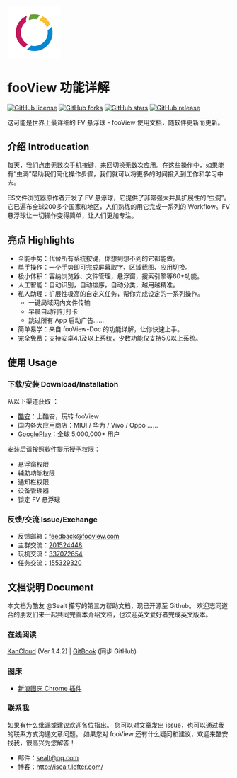 <img src="assets/logo.webp" alt="logo" style="zoom:67%;" />

# fooView 功能详解

[![GitHub license](https://img.shields.io/github/license/Sealt/fooView-doc)](https://github.com/Sealt/fooView-doc)
[![GitHub forks](https://img.shields.io/github/forks/Sealt/fooView-doc)](https://github.com/Sealt/fooView-doc/network)
[![GitHub stars](https://img.shields.io/github/stars/Sealt/fooView-doc)](https://github.com/Sealt/fooView-doc/stargazers)
[![GitHub release](https://img.shields.io/github/release/Sealt/fooView-doc)](https://github.com/Sealt/fooView-doc/releases/latest)

这可能是世界上最详细的 FV 悬浮球 - fooView 使用文档，随软件更新而更新。

## 介绍 Introducation

每天，我们点击无数次手机按键，来回切换无数次应用。在这些操作中，如果能有“虫洞”帮助我们简化操作步骤，我们就可以将更多的时间投入到工作和学习中去。

ES文件浏览器原作者开发了 FV 悬浮球，它提供了非常强大并具扩展性的“虫洞”。它已遍布全球200多个国家和地区，人们熟练的用它完成一系列的 Workflow。FV 悬浮球让一切操作变得简单，让人们更加专注。

## 亮点 Highlights

* 全能手势：代替所有系统按键，你想到想不到的它都能做。
* 单手操作：一个手势即可完成屏幕取字、区域截图、应用切换。
* 极小体积：容纳浏览器、文件管理，悬浮窗，搜索引擎等60+功能。
* 人工智能：自动识别，自动排序，自动分类，越用越精准。
* 私人助理：扩展性极高的自定义任务，帮你完成设定的一系列操作。
  * 一键局域网内文件传输
  * 早晨自动钉钉打卡
  * 跳过所有 App 启动广告……
* 简单易学：来自 fooView-Doc 的功能详解，让你快速上手。
* 完全免费：支持安卓4.1及以上系统，少数功能仅支持5.0以上系统。

## 使用 Usage

### 下载/安装 Download/Installation

从以下渠道获取 ：

- [酷安](http://www.coolapk.com/apk/com.fooview.android.fooview)：上酷安，玩转 fooView 
- 国内各大应用商店：MIUI / 华为 / Vivo / Oppo ……
- [GooglePlay](https://play.google.com/store/apps/details?id=com.fooview.android.fooview)：全球 5,000,000+ 用户 

安装后请按照软件提示授予权限：

* 悬浮窗权限
* 辅助功能权限
* 通知栏权限
* 设备管理器
* 锁定 FV 悬浮球

### 反馈/交流 Issue/Exchange

* 反馈邮箱：[feedback@fooview.com](mailto:feedback@fooview.com)
* 主群交流：[201524448](https://jq.qq.com/?_wv=1027&k=5hG0YTV)
* 玩机交流：[337072654](https://jq.qq.com/?_wv=1027&k=5eEOxjz)
* 任务交流：[155329320](https://jq.qq.com/?_wv=1027&k=5bR5EaF)

## 文档说明 Document

本文档为酷友 @Sealt 攥写的第三方帮助文档，现已开源至 Github。
欢迎志同道合的朋友们来一起共同完善本介绍文档，也欢迎英文爱好者完成英文版本。

### 在线阅读

[KanCloud](https://www.kancloud.cn/sealt/fooview/382747) (Ver 1.4.2) | [GitBook](https://sealt.gitbook.io/fooview/) (同步 GitHub)

### 图床
* [新浪图床 Chrome 插件](https://chrome.google.com/webstore/detail/%E6%96%B0%E6%B5%AA%E5%BE%AE%E5%8D%9A%E5%9B%BE%E5%BA%8A/fdfdnfpdplfbbnemmmoklbfjbhecpnhf)

### 联系我

如果有什么纰漏或建议欢迎各位指出。
您可以对文章发出 issue，也可以通过我的联系方式沟通文章问题。
如果您对 fooView 还有什么疑问和建议，欢迎来酷安找我，很高兴为您解答！

* 邮件：sealt@qq.com
* 博客：http://isealt.lofter.com/